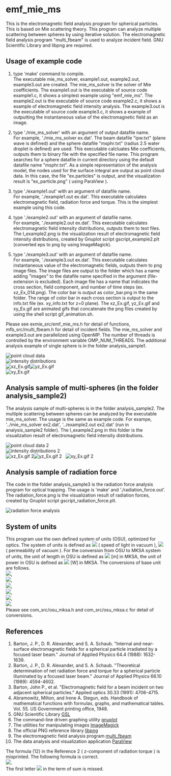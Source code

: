 # emf_mie_ms
This is the electromagnetic field analysis program for spherical particles. This is based on Mie scattering theory. 
This program can analyze multiple scattering between spheres by using iterative solution. 
The electromagnetic field analysis program "multi_fbeam" is used to analyze incident field. 
GNU Scientific Library and libpng are required.


## Usage of example code

1. type 'make' command to compile.  
   The executable mie_ms_solver, example1.out, example2.out, example3.out are created. 
   The mie_ms_solver is the solver of Mie coefficients. 
   The example1.out is the executable of source code example1.c, it shows a simplest example using "emf_mie_ms". 
   The example2.out is the executable of source code example2.c, it shows a example of electromagnetic field intensity analysis. 
   The example3.out is the executable of source code example3.c, 
   it shows a example of outputting the instantaneous value of the electromagnetic field as an image.  
   
2. type './mie_ms_solver' with an argument of output datafile name.  
   For example, './mie_ms_solver ex.dat'. 
   The beam datafile "ipw.txt" (plane wave is defined) and the sphere datafile "msphr.txt" (radius 2.5 water droplet is defined) are used. 
   This executable calcluates Mie coefficients, outputs them to binary file with the specified file name.
   This program searches for a sphere datafile in current directory using the default datafile name "msphr.txt". 
   As a simple representation of the analysis model, the nodes used for the surface integral are output as point cloud data. 
   In this case, the file "ex.particles" is output, and the visualization result is "ex_particle.png" ( using ParaView ). 
   
3. type './example1.out' with an argument of datafile name.   
   For example, './example1.out ex.dat'. 
   This executable calculates electromagnetic field, radiation force and torque. This is the simplest example using this code.   
   
4. type './example2.out' with an argument of datafile name.  
   For example, './example2.out ex.dat'. 
   This executable calculates electromagnetic field intensity distributions, outputs them to text files.
   The I_example2.png is the visualization result of electromagnetic field intensity distributions, created by Gnuplot script gscript_example2.plt
   (converted eps to png by using ImageMagick).  
   
5. type './example3.out' with an argument of datafile name.  
   For example, './example3.out ex.dat'.
   This executable calculates instantaneous value of the electromagnetic fields, outputs them to png image files.
   The image files are output to the folder which has a name adding "images" to the datafile name specified in the argument (file-extension is excluded). 
   Each image file has a name that indicates the cross section, field component, and number of time steps (ex. xz_Ex_014.png). 
   The color bar is output as color_bar.png in the same folder.
   The range of color bar in each cross section is output to the info.txt file (ex. xy_info.txt for z=0 plane).
   The xz_Ex.gif, yz_Ex.gif and xy_Ex.gif are animated gifs that concatenate the png files created by using the shell script gif_animation.sh.  
   
Please see exmie_src/emf_mie_ms.h for detail of functions, mfb_src/multi_fbeam.h for detail of incident fields. 
The mie_ms_solver and example3.out are parallelized using OpenMP. The number of threads is controlled by the environment variable OMP_NUM_THREADS.
The additional analysis example of single sphere is in the folder analysis_sample1.  

![point cloud data](ex_particles.png "nodes for surface integral (ex_particles.png)")  
![intensity distributions](I_example2.png "intensity distributions (I_example2.png)")  
![xz_Ex.gif](xz_Ex.gif "instantaneous value of the E_x on y=0 plane (xz_Ex.png)")![yz_Ex.gif](yz_Ex.gif "instantaneous value of the E_x on x=0 plane (yz_Ex.png)")  
![xy_Ex.gif](xy_Ex.gif "instantaneous value of the E_x on z=0 plane (xy_Ex.png)")  



## Analysis sample of multi-spheres (in the folder analysis_sample2)

The analysis sample of multi-spheres is in the folder analysis_sample2. 
The multiple scattering between spheres can be analyzed by the executable mie_ms_solver.
The usage is the same as example code. 
For exampe, '../mie_ms_solver ex2.dat', '../example2.out ex2.dat' (run in analysis_sample2 folder). 
The I_example2.png in this folder is the visualization result of electromagnetic field intensity distributions.  

![point cloud data 2](analysis_sample2/ex2_particles.png "nodes for surface integral (analysis_sample2/ex_particles.png)")  
![intensity distributions 2](analysis_sample2/I_example2.png "intensity distributions (analysis_sample2/I_example2.png)")  
![xz_Ex.gif 2](analysis_sample2/xz_Ex.gif "instantaneous value of the E_x on y=0 plane (analysis_sample2/xz_Ex.png)")![yz_Ex.gif 2](analysis_sample2/yz_Ex.gif "instantaneous value of the E_x on x=0 plane (analysis_sample2/yz_Ex.png)")  
![xy_Ex.gif 2](analysis_sample2/xy_Ex.gif "instantaneous value of the E_x on z=0 plane (analysis_sample2/xy_Ex.png)")  


## Analysis sample of radiation force  

The code in the folder analysis_sample3 is the radiation force analysis program for optical trapping. 
The usage is 'make' and './radiation_force.out'.
The radiation_force.png is the visualization result of radiation forces, created by Gnuplot script gscript_radiation_force.plt.  

![radiation force analysis](analysis_sample3/radiation_force.png "vector plot of radiation force (analysis_sample3/radiation_force.png)")


## System of units

This program use the own defined system of units (OSU), optimized for optics. 
The system of units is defined as <img src="https://latex.codecogs.com/gif.latex?c_0=1"> ( speed of light in vacuum ), 
<img src="https://latex.codecogs.com/gif.latex?\mu_0=1"> ( permeability of vacuum ). 
For the conversion from OSU to MKSA system of units, the unit of length in OSU is defined as 
<img src="https://latex.codecogs.com/gif.latex?1\times10^{-6}"> [m] in MKSA, the unit of power in OSU is defined as
<img src="https://latex.codecogs.com/gif.latex?1\times10^{-3}"> [W] in MKSA. The conversions of base unit are follows.  
<img src="https://latex.codecogs.com/gif.latex?a=1\times10^{-6}">,  
<img src="https://latex.codecogs.com/gif.latex?b=1\times10^{-3}">,  
<img src="https://latex.codecogs.com/gif.latex?a\,\mathrm{[m]}=1\,\mathrm{[L]}">,  
<img src="https://latex.codecogs.com/gif.latex?\frac{ab}{c_0^3}\,\mathrm{[kg]}=1\,\mathrm{[M]}">,  
<img src="https://latex.codecogs.com/gif.latex?\frac{a}{c_0}\,\mathrm{[s]}=1\,\mathrm{[T]}">,  
<img src="https://latex.codecogs.com/gif.latex?\sqrt{\frac{b}{c_0\mu_0}}\,\mathrm{[A]}=1\,\mathrm{[I]}">.  
Please see com_src/osu_mksa.h and com_src/osu_mksa.c for detail of conversions.


## References
1. Barton, J. P., D. R. Alexander, and S. A. Schaub. "Internal and near‐surface electromagnetic fields for a spherical particle irradiated by a focused laser beam." Journal of Applied Physics 64.4 (1988): 1632-1639.  
2. Barton, J. P., D. R. Alexander, and S. A. Schaub. "Theoretical determination of net radiation force and torque for a spherical particle illuminated by a focused laser beam." Journal of Applied Physics 66.10 (1989): 4594-4602.  
3. Barton, John P., et al. "Electromagnetic field for a beam incident on two adjacent spherical particles." Applied optics 30.33 (1991): 4706-4715.  
4. Abramowitz, Milton, and Irene A. Stegun, eds. Handbook of mathematical functions with formulas, graphs, and mathematical tables. Vol. 55. US Government printing office, 1948.  
5. GNU Scientific Library [GSL](https://www.gnu.org/software/gsl/)
6. The command-line driven graphing utility [gnuplot](http://www.gnuplot.info/)  
7. The utilities for manipulating images [ImageMagick](https://imagemagick.org/)  
8. The official PNG reference library [libpng](http://www.libpng.org/pub/png/libpng.html)  
9. The electromagnetic field analysis program [multi_fbeam](https://github.com/akohta/multi_fbeam/)  
10. The data analysis and visualization application [ParaView](https://www.paraview.org/)  

The formula (12) in the Reference 2 ( z-component of radiation torque ) is misprinted. The following formula is correct.  
<img src="https://latex.codecogs.com/gif.latex?\frac{\left<N_z\right>}{a^3E_0^2}=-\frac{a}{8\pi}\sum_{l=1}^{\infty}\sum_{m=-l}^{l}l(l+1)m\left[\epsilon_{\mathrm{ext}}|a_{lm}|^2+|b_{lm}|^2+\Re(\epsilon_{\mathrm{ext}}a_{lm}A_{lm}^*+b_{lm}B_{lm}^*)\right]">.  
The first letter <img src="https://latex.codecogs.com/gif.latex?l"> in the term of sum is missed.
